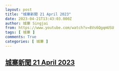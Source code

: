 ```yaml
---
layout: post
title: "城寨新聞 21 April 2023"
date: 2023-04-21T13:43:03.000Z
author: 城寨 Singjai
from: https://www.youtube.com/watch?v=8Vs6QgqmUSU
tags: [ 城寨 ]
comments: True
categories: [ 城寨 ]
---
```

<!--1682084583000-->
[城寨新聞 21 April 2023](https://www.youtube.com/watch?v=8Vs6QgqmUSU)
------

<div>

</div>
